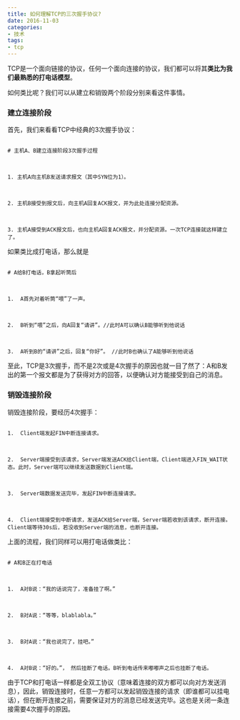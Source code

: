 ```yaml
---
title: 如何理解TCP的三次握手协议?
date: 2016-11-03
categories: 
- 技术
tags:
- tcp
---
```

TCP是一个面向链接的协议，任何一个面向连接的协议，我们都可以将其**类比为我们最熟悉的打电话模型**。

如何类比呢？我们可以从建立和销毁两个阶段分别来看这件事情。

<!--more-->
### 建立连接阶段

首先，我们来看看TCP中经典的3次握手协议：

```

# 主机A、B建立连接阶段3次握手过程



1. 主机A向主机B发送请求报文（其中SYN位为1）。

﻿

2. 主机B接受到报文后，向主机A回复ACK报文，并为此处连接分配资源。



3. 主机A接受到ACK报文后，也向主机A回复ACK报文，并分配资源。一次TCP连接就这样建立了。

```

如果类比成打电话，那么就是

```

# A给B打电话，B拿起听筒后



1.  A首先对着听筒“喂”了一声。



2.  B听到“喂”之后，向A回复“请讲”。//此时A可以确认B能够听到他说话



3.  A听到B的“请讲”之后，回复“你好”。 //此时B也确认了A能够听到他说话

```

至此，TCP是3次握手，而不是2次或是4次握手的原因也就一目了然了：A和B发出的第一个报文都是为了获得对方的回答，以便确认对方能接受到自己的消息。 

  

### 销毁连接阶段

销毁连接阶段，要经历4次握手：

```

1.  Client端发起FIN中断连接请求。



2.  Server端接受到该请求，Server端发送ACK给Client端，Client端进入FIN_WAIT状态。此时，Server端可以继续发送数据到Client端。



3.  Server端数据发送完毕，发起FIN中断连接请求。



4.  Client端接受到中断请求，发送ACK给Server端，Server端若收到该请求，断开连接。Client端等待30s后，若没收到Server端的消息，也断开连接。

```

上面的流程，我们同样可以用打电话做类比：

```

# A和B正在打电话



1.  A对B说：“我的话说完了，准备挂了啊。”



2.  B对A说：“等等，blablabla。”



3.  B对A说：“我也说完了，挂吧。”



4.  A对B说：“好的。”， 然后挂断了电话。B听到电话传来嘟嘟声之后也挂断了电话。

```

由于TCP和打电话一样都是全双工协议（意味着连接的双方都可以向对方发送消息），因此，销毁连接时，任意一方都可以发起销毁连接的请求（即谁都可以挂电话），但在断开连接之前，需要保证对方的消息已经发送完毕。这也是关闭一条连接需要4次握手的原因。

